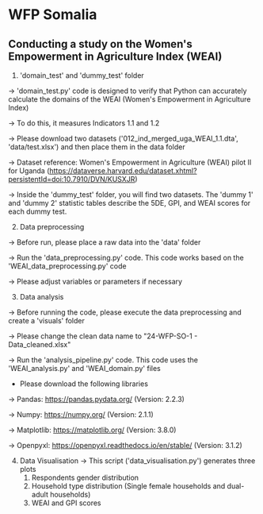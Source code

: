 # WFP Somalia

## Conducting a study on the Women's Empowerment in Agriculture Index (WEAI)

1. 'domain_test' and 'dummy_test' folder

-> 'domain_test.py' code is designed to verify that Python can accurately calculate the domains of the WEAI (Women's Empowerment in Agriculture Index)

-> To do this, it measures Indicators 1.1 and 1.2

-> Please download two datasets ('012_ind_merged_uga_WEAI_1.1.dta', 'data/test.xlsx') and then place them in the data folder

-> Dataset reference: Women's Empowerment in Agriculture (WEAI) pilot II for Uganda
      (https://dataverse.harvard.edu/dataset.xhtml?persistentId=doi:10.7910/DVN/KUSXJR)
      
-> Inside the 'dummy_test' folder, you will find two datasets. The 'dummy 1' and 'dummy 2' statistic tables describe the 5DE, GPI, and WEAI scores for each dummy test.

2. Data preprocessing

-> Before run, please place a raw data into the 'data' folder

-> Run the 'data_preprocessing.py' code. This code works based on the 'WEAI_data_preprocessing.py' code

-> Please adjust variables or parameters if necessary
   
3. Data analysis
   
-> Before running the code, please execute the data preprocessing and create a 'visuals' folder

-> Please change the clean data name to "24-WFP-SO-1 - Data_cleaned.xlsx"

-> Run the 'analysis_pipeline.py' code. This code uses the 'WEAI_analysis.py' and 'WEAI_domain.py' files

* Please download the following libraries
  
-> Pandas: https://pandas.pydata.org/ (Version: 2.2.3)

-> Numpy: https://numpy.org/ (Version: 2.1.1)

-> Matplotlib: https://matplotlib.org/ (Version: 3.8.0)

-> Openpyxl: https://openpyxl.readthedocs.io/en/stable/ (Version: 3.1.2)

4. Data Visualisation
-> This script ('data_visualisation.py') generates three plots
      1) Respondents gender distribution
      2) Household type distribution (Single female households and dual-adult households)
      3) WEAI and GPI scores
